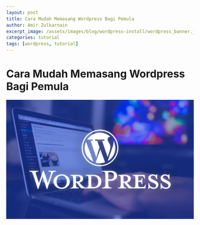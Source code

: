 ```yaml
---
layout: post
title: Cara Mudah Memasang Wordpress Bagi Pemula
author: Amir Zulkarnain
excerpt_image: /assets/images/blog/wordpress-install/wordpress_banner.jpg
categories: tutorial
tags: [wordpress, tutorial]
---
```


# Cara Mudah Memasang Wordpress Bagi Pemula

![banner](/assets/images/blog/wordpress-install/wordpress_banner.jpg)